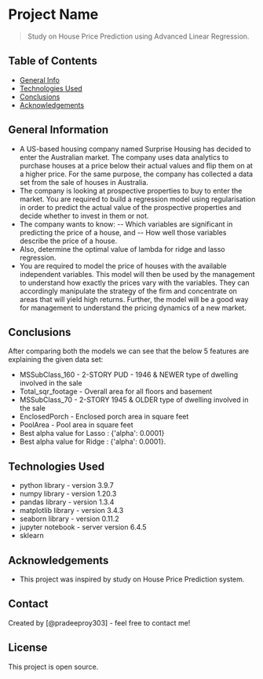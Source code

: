 # Project Name
> Study on House Price Prediction using Advanced Linear Regression.


## Table of Contents
* [General Info](#general-information)
* [Technologies Used](#technologies-used)
* [Conclusions](#conclusions)
* [Acknowledgements](#acknowledgements)

<!-- You can include any other section that is pertinent to your problem -->

## General Information
- A US-based housing company named Surprise Housing has decided to enter the Australian market. The company uses data analytics to purchase houses at a price below their actual values and flip them on at a higher price. For the same purpose, the company has collected a data set from the sale of houses in Australia.
- The company is looking at prospective properties to buy to enter the market. You are required to build a regression model using regularisation in order to predict the actual value of the prospective properties and decide whether to invest in them or not.
- The company wants to know:
 -- Which variables are significant in predicting the price of a house, and
 -- How well those variables describe the price of a house.
- Also, determine the optimal value of lambda for ridge and lasso regression.
- You are required to model the price of houses with the available independent variables. This model will then be used by the management to understand how exactly the prices vary with the variables. They can accordingly manipulate the strategy of the firm and concentrate on areas that will yield high returns. Further, the model will be a good way for management to understand the pricing dynamics of a new market.

## Conclusions
After comparing both the models we can see that the below 5 features are explaining the given data set:
- MSSubClass_160 - 2-STORY PUD - 1946 & NEWER type of dwelling involved in the sale
- Total_sqr_footage - Overall area for all floors and basement
- MSSubClass_70 - 2-STORY 1945 & OLDER type of dwelling involved in the sale
- EnclosedPorch - Enclosed porch area in square feet
- PoolArea - Pool area in square feet
- Best alpha value for Lasso : {'alpha': 0.0001}
- Best alpha value for Ridge : {'alpha': 0.0001}.

## Technologies Used
- python library - version 3.9.7
- numpy library - version 1.20.3
- pandas library - version 1.3.4
- matplotlib library - version 3.4.3
- seaborn library - version 0.11.2
- jupyter notebook - server version 6.4.5
- sklearn

## Acknowledgements
- This project was inspired by study on House Price Prediction system.

## Contact
Created by [@pradeeproy303] - feel free to contact me!

## License
This project is open source.
